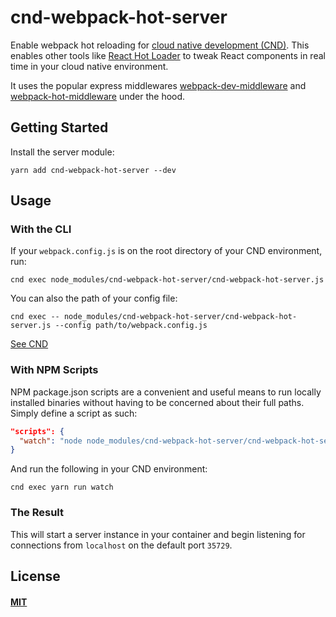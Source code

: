 # cnd-webpack-hot-server
 
Enable webpack hot reloading for [cloud native development (CND)][cnd-url]. This enables other tools like
[React Hot Loader](https://github.com/gaearon/react-hot-loader) to tweak React components in real time in your cloud native environment.

It uses the popular express middlewares [webpack-dev-middleware][dev-middleware-url] and [webpack-hot-middleware][hot-middleware-url] under the hood.

## Getting Started

Install the server module:

```console
yarn add cnd-webpack-hot-server --dev
```

## Usage

### With the CLI

If your `webpack.config.js` is on the root directory of your CND environment, run:

```console
cnd exec node_modules/cnd-webpack-hot-server/cnd-webpack-hot-server.js
```

You can also the path of your config file:
```console
cnd exec -- node_modules/cnd-webpack-hot-server/cnd-webpack-hot-server.js --config path/to/webpack.config.js
```

[See CND][cnd-url]

### With NPM Scripts

NPM package.json scripts are a convenient and useful means to run locally installed
binaries without having to be concerned about their full paths. Simply define a
script as such:

```json
"scripts": {
  "watch": "node node_modules/cnd-webpack-hot-server/cnd-webpack-hot-server.js"
}
```

And run the following in your CND environment:

```console
cnd exec yarn run watch
```

### The Result

This will start a server instance in your container and begin listening for connections from 
`localhost` on the default port `35729`.

## License

#### [MIT](./LICENSE)

[cnd-url]: https://github.com/okteto/cnd
[okteto-url]: https://okteto.com
[dev-middleware-url]: https://github.com/webpack/webpack-dev-middleware
[hot-middleware-url]: https://github.com/webpack/webpack-hot-middleware
